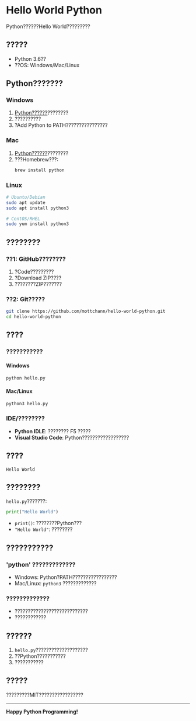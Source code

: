 # Hello World Python

Python??????Hello World?????????

## ?????

- Python 3.6??
- ??OS: Windows/Mac/Linux

## Python???????

### Windows
1. [Python??????](https://www.python.org/downloads/)????????
2. ??????????
3. ?Add Python to PATH????????????????

### Mac
1. [Python??????](https://www.python.org/downloads/)????????
2. ???Homebrew???:
   ```bash
   brew install python
   ```

### Linux
```bash
# Ubuntu/Debian
sudo apt update
sudo apt install python3

# CentOS/RHEL
sudo yum install python3
```

## ????????

### ??1: GitHub????????
1. ?Code?????????
2. ?Download ZIP????
3. ????????ZIP???????

### ??2: Git?????
```bash
git clone https://github.com/mottchann/hello-world-python.git
cd hello-world-python
```

## ????

### ???????????

#### Windows
```cmd
python hello.py
```

#### Mac/Linux
```bash
python3 hello.py
```

### IDE/????????
- **Python IDLE**: ???????? F5 ?????
- **Visual Studio Code**: Python??????????????????

## ????

```
Hello World
```

## ????????

`hello.py`???????:
```python
print("Hello World")
```

- `print()`: ????????Python???
- `"Hello World"`: ????????

## ???????????

### 'python' ?????????????
- Windows: Python?PATH?????????????????
- Mac/Linux: `python3` ?????????????

### ?????????????
- ????????????????????????????
- ????????????

## ??????

1. `hello.py`????????????????????
2. ??Python???????????
3. ???????????

## ?????

?????????MIT?????????????????

---

**Happy Python Programming!**